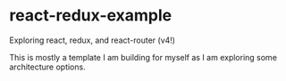 # react-redux-example
Exploring react, redux, and react-router (v4!)

This is mostly a template I am building for myself as I am exploring some architecture options.
